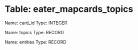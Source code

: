 Table: eater_mapcards_topics
============================

Name: card_id
Type: INTEGER

Name: topics
Type: RECORD

Name: entities
Type: RECORD

